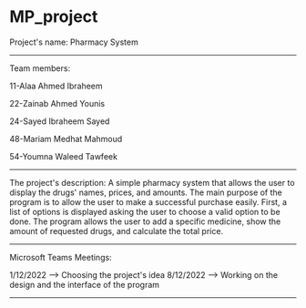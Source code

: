 # MP_project

Project's name: Pharmacy System
********************************************************************************************************************************************************************
Team members:

  11-Alaa Ahmed Ibraheem      
  
  22-Zainab Ahmed Younis     
  
  24-Sayed Ibraheem Sayed      
  
  48-Mariam Medhat Mahmoud      
  
  54-Youmna Waleed Tawfeek

******************************************************************************************************************************************************************
The project's description:
             A simple pharmacy system that allows the user to display the drugs' names, prices, and amounts. The main purpose of the program is to allow the user to                  make a successful purchase easily. First, a list of options is displayed asking the user to choose a valid option to be done. The program allows the                      user to add a specific medicine, show the amount of requested drugs, and calculate the total price.   
    
******************************************************************************************************************************************************************

Microsoft Teams Meetings:

1/12/2022 --> Choosing the project's idea
8/12/2022 --> Working on the design and the interface of the program

******************************************************************************************************************************************************************



